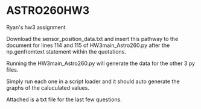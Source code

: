 # ASTRO260HW3
Ryan's hw3 assignment

Download the sensor_position_data.txt and insert this pathway to the document for lines 114 and 115 of HW3main_Astro260.py after the np.genfromtext statement within the quotations.

Running the HW3main_Astro260.py will generate the data for the other 3 py files.

Simply run each one in a script loader and it should auto generate the graphs of the caluculated values.

Attached is a txt file for the last few questions.
